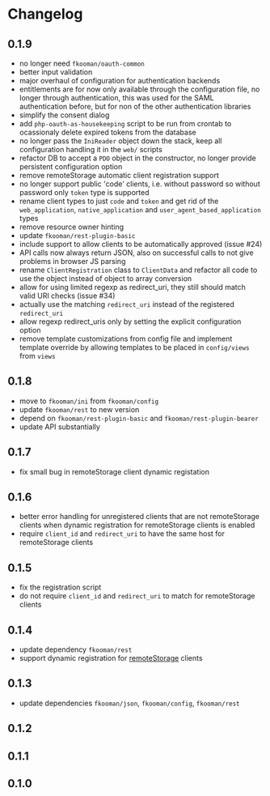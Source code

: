 # Changelog

## 0.1.9
- no longer need `fkooman/oauth-common`
- better input validation
- major overhaul of configuration for authentication backends
- entitlements are for now only available through the configuration file, no
  longer through authentication, this was used for the SAML authentication 
  before, but for non of the other authentication libraries
- simplify the consent dialog
- add `php-oauth-as-housekeeping` script to be run from crontab to ocassionaly
  delete expired tokens from the database
- no longer pass the `IniReader` object down the stack, keep all configuration 
  handling it in the `web/` scripts
- refactor DB to accept a `PDO` object in the constructor, no longer provide
  persistent configuration option
- remove remoteStorage automatic client registration support
- no longer support public 'code' clients, i.e. without password so without
  password only `token` type is supported
- rename client types to just `code` and `token` and get rid of the 
  `web_application`, `native_application` and `user_agent_based_application`
  types
- remove resource owner hinting
- update `fkooman/rest-plugin-basic`
- include support to allow clients to be automatically approved (issue #24)
- API calls now always return JSON, also on successful calls to not give
  problems in browser JS parsing
- rename `ClientRegistration` class to `ClientData` and refactor all code 
  to use the object instead of object to array conversion
- allow for using limited regexp as redirect_uri, they still should match 
  valid URI checks (issue #34)
- actually use the matching `redirect_uri` instead of the registered 
  `redirect_uri`
- allow regexp redirect_uris only by setting the explicit configuration 
  option
- remove template customizations from config file and implement template
  override by allowing templates to be placed in `config/views` from 
  `views`

## 0.1.8
- move to `fkooman/ini` from `fkooman/config`
- update `fkooman/rest` to new version
- depend on `fkooman/rest-plugin-basic` and `fkooman/rest-plugin-bearer`
- update API substantially

## 0.1.7
- fix small bug in remoteStorage client dynamic registation

## 0.1.6
- better error handling for unregistered clients that are not 
  remoteStorage clients when dynamic registration for remoteStorage
  clients is enabled
- require `client_id` and `redirect_uri` to have the same host for
  remoteStorage clients

## 0.1.5
- fix the registration script
- do not require `client_id` and `redirect_uri` to match for remoteStorage 
  clients

## 0.1.4
- update dependency `fkooman/rest`
- support dynamic registration for [remoteStorage](http://remotestorage.io) 
  clients

## 0.1.3
- update dependencies `fkooman/json`, `fkooman/config`, `fkooman/rest`

## 0.1.2

## 0.1.1

## 0.1.0

